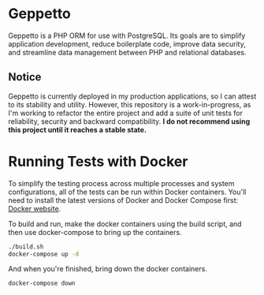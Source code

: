 # Geppetto

Geppetto is a PHP ORM for use with PostgreSQL. Its goals are to simplify application development, reduce boilerplate code, improve data security, and streamline data management between PHP and relational databases.

## Notice

Geppetto is currently deployed in my production applications, so I can attest to its stability and utility. However, this repository is a work-in-progress, as I'm working to refactor the entire project and add a suite of unit tests for reliability, security and backward compatibility. **I do not recommend using this project until it reaches a stable state.**


# Running Tests with Docker

To simplify the testing process across multiple processes and system configurations, all of the tests can be run within Docker containers. You'll need to install the latest versions of Docker and Docker Compose first: [Docker website](https://www.docker.com).


To build and run, make the docker containers using the build script, and then use docker-compose to bring up the containers.

```bash
./build.sh
docker-compose up -d
```

And when you're finished, bring down the docker containers.

```bash
docker-compose down
```
